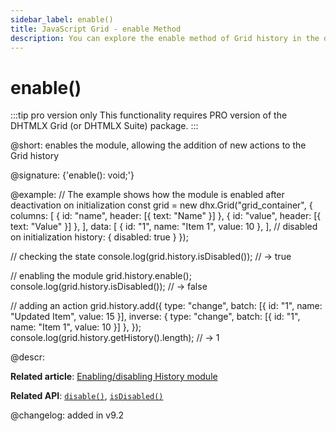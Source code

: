 ```yaml
---
sidebar_label: enable()
title: JavaScript Grid - enable Method 
description: You can explore the enable method of Grid history in the documentation of the DHTMLX JavaScript UI library. Browse developer guides and API reference, try out code examples and live demos, and download a free 30-day evaluation version of DHTMLX Suite.
---
```


# enable()

:::tip pro version only 
This functionality requires PRO version of the DHTMLX Grid (or DHTMLX Suite) package.
:::

@short: enables the module, allowing the addition of new actions to the Grid history

@signature: {'enable(): void;'}

@example:
// The example shows how the module is enabled after deactivation on initialization
const grid = new dhx.Grid("grid_container", {
    columns: [
        { id: "name", header: [{ text: "Name" }] },
        { id: "value", header: [{ text: "Value" }] },
    ],
    data: [
        { id: "1", name: "Item 1", value: 10 },
    ],
    // disabled on initialization
    history: { disabled: true } 
});

// checking the state
console.log(grid.history.isDisabled()); // -> true

// enabling the module
grid.history.enable();
console.log(grid.history.isDisabled()); // -> false

// adding an action
grid.history.add({
    type: "change",
    batch: [{ id: "1", name: "Updated Item", value: 15 }],
    inverse: { type: "change", batch: [{ id: "1", name: "Item 1", value: 10 }] },
});
console.log(grid.history.getHistory().length); // -> 1

@descr:

**Related article**: [Enabling/disabling History module](grid/usage_history.md/#enablingdisabling-history-module)

**Related API**: [`disable()`](grid/api/history/disable_method.md), [`isDisabled()`](grid/api/history/isdisabled_method.md)

@changelog:
added in v9.2